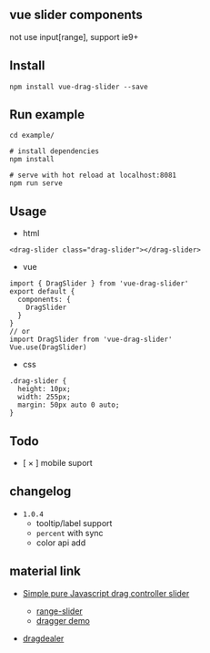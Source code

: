## vue slider components

not use input[range], support ie9+

## Install
````
npm install vue-drag-slider --save
````
## Run example
````
cd example/

# install dependencies
npm install

# serve with hot reload at localhost:8081
npm run serve
````

## Usage
- html
````
<drag-slider class="drag-slider"></drag-slider>
````
- vue
````
import { DragSlider } from 'vue-drag-slider'
export default {
  components: {
    DragSlider
  }
}
// or
import DragSlider from 'vue-drag-slider'
Vue.use(DragSlider)
````
- css
````
.drag-slider {
  height: 10px;
  width: 255px;
  margin: 50px auto 0 auto;
}
````

## Todo
- [ × ] mobile suport

## changelog
- `1.0.4`
  - tooltip/label support
  - `percent` with sync
  - color api add

## material link
- [Simple pure Javascript drag controller slider](https://stackoverflow.com/questions/14095880/simple-pure-javascript-drag-controller-slider)
  - [range-slider](https://github.com/tovic/range-slider)
  - [dragger demo](http://jsbin.com/dulifezi/2/edit?html,js,output)

- [dragdealer](https://github.com/skidding/dragdealer)
